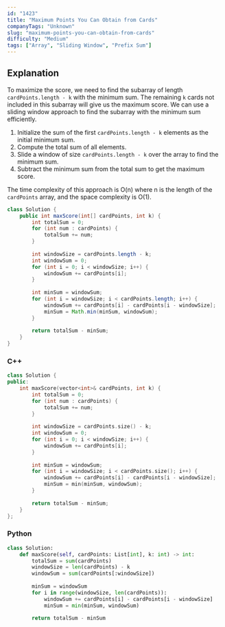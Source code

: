 ```yaml
---
id: "1423"
title: "Maximum Points You Can Obtain from Cards"
companyTags: "Unknown"
slug: "maximum-points-you-can-obtain-from-cards"
difficulty: "Medium"
tags: ["Array", "Sliding Window", "Prefix Sum"]
---
```


## Explanation
To maximize the score, we need to find the subarray of length `cardPoints.length - k` with the minimum sum. The remaining `k` cards not included in this subarray will give us the maximum score. We can use a sliding window approach to find the subarray with the minimum sum efficiently.

1. Initialize the sum of the first `cardPoints.length - k` elements as the initial minimum sum.
2. Compute the total sum of all elements.
3. Slide a window of size `cardPoints.length - k` over the array to find the minimum sum.
4. Subtract the minimum sum from the total sum to get the maximum score.

The time complexity of this approach is O(n) where n is the length of the `cardPoints` array, and the space complexity is O(1).
```java
class Solution {
    public int maxScore(int[] cardPoints, int k) {
        int totalSum = 0;
        for (int num : cardPoints) {
            totalSum += num;
        }
        
        int windowSize = cardPoints.length - k;
        int windowSum = 0;
        for (int i = 0; i < windowSize; i++) {
            windowSum += cardPoints[i];
        }
        
        int minSum = windowSum;
        for (int i = windowSize; i < cardPoints.length; i++) {
            windowSum += cardPoints[i] - cardPoints[i - windowSize];
            minSum = Math.min(minSum, windowSum);
        }
        
        return totalSum - minSum;
    }
}
```

### C++
```cpp
class Solution {
public:
    int maxScore(vector<int>& cardPoints, int k) {
        int totalSum = 0;
        for (int num : cardPoints) {
            totalSum += num;
        }
        
        int windowSize = cardPoints.size() - k;
        int windowSum = 0;
        for (int i = 0; i < windowSize; i++) {
            windowSum += cardPoints[i];
        }
        
        int minSum = windowSum;
        for (int i = windowSize; i < cardPoints.size(); i++) {
            windowSum += cardPoints[i] - cardPoints[i - windowSize];
            minSum = min(minSum, windowSum);
        }
        
        return totalSum - minSum;
    }
};
```

### Python
```python
class Solution:
    def maxScore(self, cardPoints: List[int], k: int) -> int:
        totalSum = sum(cardPoints)
        windowSize = len(cardPoints) - k
        windowSum = sum(cardPoints[:windowSize])
        
        minSum = windowSum
        for i in range(windowSize, len(cardPoints)):
            windowSum += cardPoints[i] - cardPoints[i - windowSize]
            minSum = min(minSum, windowSum)
        
        return totalSum - minSum
```